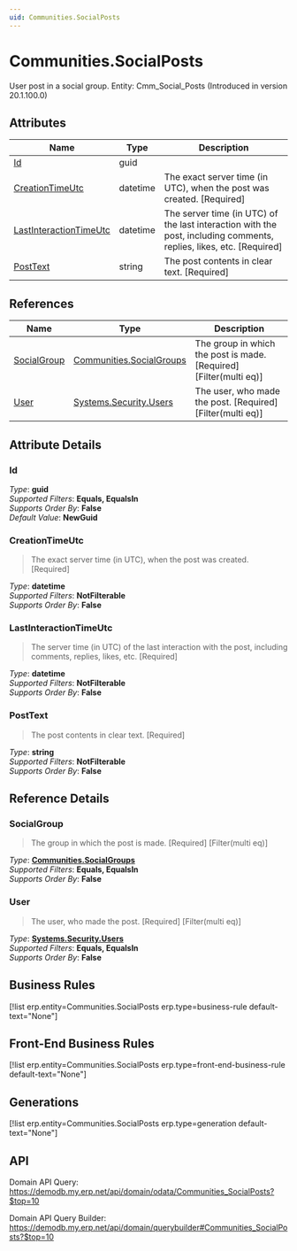 ```yaml
---
uid: Communities.SocialPosts
---
```

# Communities.SocialPosts

User post in a social group. Entity: Cmm_Social_Posts (Introduced in version 20.1.100.0)

## Attributes

| Name | Type | Description |
| ---- | ---- | --- |
| [Id](Communities.SocialPosts.md#Id) | guid |  
| [CreationTimeUtc](Communities.SocialPosts.md#CreationTimeUtc) | datetime | The exact server time (in UTC), when the post was created. [Required] 
| [LastInteractionTimeUtc](Communities.SocialPosts.md#LastInteractionTimeUtc) | datetime | The server time (in UTC) of the last interaction with the post, including comments, replies, likes, etc. [Required] 
| [PostText](Communities.SocialPosts.md#PostText) | string | The post contents in clear text. [Required] 

## References

| Name | Type | Description |
| ---- | ---- | --- |
| [SocialGroup](Communities.SocialPosts.md#SocialGroup) | [Communities.SocialGroups](Communities.SocialGroups.md) | The group in which the post is made. [Required] [Filter(multi eq)] |
| [User](Communities.SocialPosts.md#User) | [Systems.Security.Users](Systems.Security.Users.md) | The user, who made the post. [Required] [Filter(multi eq)] |


## Attribute Details

### Id

_Type_: **guid**  
_Supported Filters_: **Equals, EqualsIn**  
_Supports Order By_: **False**  
_Default Value_: **NewGuid**  

### CreationTimeUtc

> The exact server time (in UTC), when the post was created. [Required]

_Type_: **datetime**  
_Supported Filters_: **NotFilterable**  
_Supports Order By_: **False**  

### LastInteractionTimeUtc

> The server time (in UTC) of the last interaction with the post, including comments, replies, likes, etc. [Required]

_Type_: **datetime**  
_Supported Filters_: **NotFilterable**  
_Supports Order By_: **False**  

### PostText

> The post contents in clear text. [Required]

_Type_: **string**  
_Supported Filters_: **NotFilterable**  
_Supports Order By_: **False**  


## Reference Details

### SocialGroup

> The group in which the post is made. [Required] [Filter(multi eq)]

_Type_: **[Communities.SocialGroups](Communities.SocialGroups.md)**  
_Supported Filters_: **Equals, EqualsIn**  
_Supports Order By_: **False**  

### User

> The user, who made the post. [Required] [Filter(multi eq)]

_Type_: **[Systems.Security.Users](Systems.Security.Users.md)**  
_Supported Filters_: **Equals, EqualsIn**  
_Supports Order By_: **False**  



## Business Rules

[!list erp.entity=Communities.SocialPosts erp.type=business-rule default-text="None"]

## Front-End Business Rules

[!list erp.entity=Communities.SocialPosts erp.type=front-end-business-rule default-text="None"]

## Generations

[!list erp.entity=Communities.SocialPosts erp.type=generation default-text="None"]

## API

Domain API Query:
<https://demodb.my.erp.net/api/domain/odata/Communities_SocialPosts?$top=10>

Domain API Query Builder:
<https://demodb.my.erp.net/api/domain/querybuilder#Communities_SocialPosts?$top=10>

